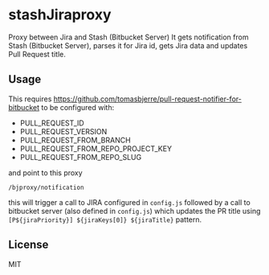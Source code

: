 # stashJiraproxy

Proxy between Jira and Stash (Bitbucket Server)
It gets notification from Stash (Bitbucket Server), parses it for Jira id, gets Jira data and updates Pull Request title.


## Usage

This requires https://github.com/tomasbjerre/pull-request-notifier-for-bitbucket to be configured with:
* PULL_REQUEST_ID
* PULL_REQUEST_VERSION
* PULL_REQUEST_FROM_BRANCH
* PULL_REQUEST_FROM_REPO_PROJECT_KEY
* PULL_REQUEST_FROM_REPO_SLUG

and point to this proxy
```
/bjproxy/notification
```

this will trigger a call to JIRA configured in `config.js` followed by a call to bitbucket server (also defined in `config.js`) which updates the PR title using `[P${jiraPriority}] ${jiraKeys[0]} ${jiraTitle}` pattern.

## License

MIT
